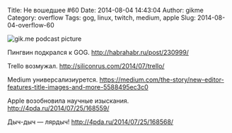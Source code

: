 Title: Не вошедшее #60
Date: 2014-08-04 14:43:04
Author: gikme
Category: overflow
Tags: gog, linux, twitch, medium, apple
Slug: 2014-08-04-overflow-60

![gik.me podcast picture](https://31.media.tumblr.com/f40576ebd106e79ddcb4d55fa40bb778/tumblr_inline_n9ruqyP7bn1qafwv8.jpg)

Пингвин подкрался к GOG.
<http://habrahabr.ru/post/230999/>

Trello возмужал.
<http://siliconrus.com/2014/07/trello/>

Medium универсализиурется.
<https://medium.com/the-story/new-editor-features-title-images-and-more-5588495ec3c0>

Apple возобновила научные изыскания.
<http://4pda.ru/2014/07/25/168559/>

Дыч-дыч — лярдыч!
<http://4pda.ru/2014/07/25/168568/>

